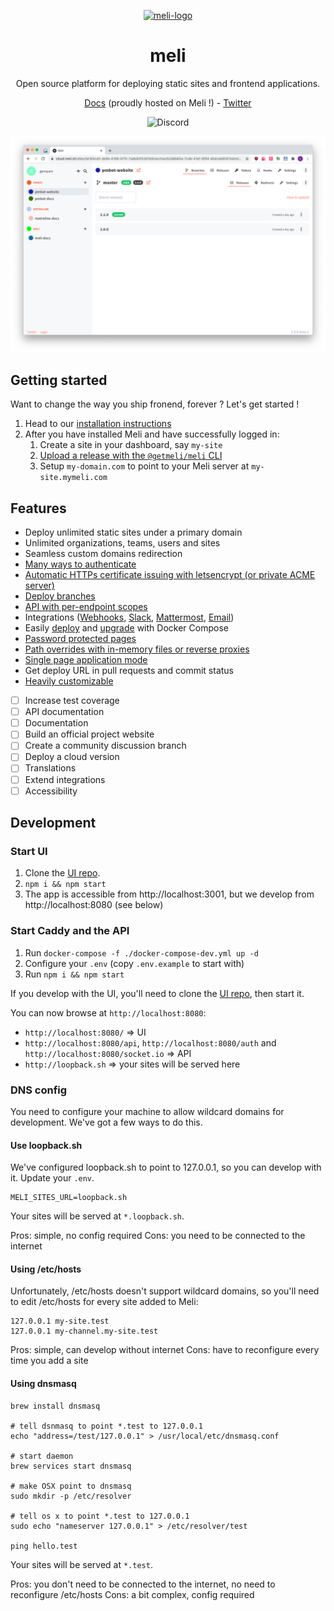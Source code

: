 <p align="center">
  <a href="https://meli.sh">
    <img alt="meli-logo" src="https://raw.githubusercontent.com/gomeli/meli-brand/latest/logo/meli-logo-circle-black.svg" width="100"/>
  </a>
</p>
<h1 align="center">meli</h1>
<p align="center">Open source platform for deploying static sites and frontend applications.</p>
<p align="center">
    <a href="https://docs.meli.sh">Docs</a> (proudly hosted on Meli !) - <a href="https://twitter.com/getmeli">Twitter</a>
</p>
<p align="center">
<img alt="Discord" src="https://img.shields.io/discord/789462736320856075?label=community">
</p>

![Meli demo screenshot](https://raw.githubusercontent.com/getmeli/meli-brand/latest/screens/meli-site-branch.png)

## Getting started

Want to change the way you ship fronend, forever ? Let's get started !

1. Head to our [installation instructions](https://docs.meli.sh/get-started/installation)
1. After you have installed Meli and have successfully logged in:
    1. Create a site in your dashboard, say `my-site`
    1. [Upload a release with the `@getmeli/meli` CLI](https://docs.meli.sh/get-started/upload-a-site-to-meli)
    1. Setup `my-domain.com` to point to your Meli server at `my-site.mymeli.com`

## Features

- Deploy unlimited static sites under a primary domain
- Unlimited organizations, teams, users and sites
- Seamless custom domains redirection
- [Many ways to authenticate](https://docs.meli.sh/authentication)
- [Automatic HTTPs certificate issuing with letsencrypt (or private ACME server)](https://docs.meli.sh/configuration/ssl)
- [Deploy branches](https://docs.meli.sh/get-started/branches)
- [API with per-endpoint scopes](https://docs.meli.sh/api/get-started)
- Integrations ([Webhooks](https://docs.meli.sh/integrations/webhooks), [Slack](https://docs.meli.sh/integrations/slack), [Mattermost](https://docs.meli.sh/integrations/mattermost), [Email](https://docs.meli.sh/integrations/email))
- Easily [deploy](https://docs.meli.sh/get-started/installation#installation) and [upgrade](https://docs.meli.sh/get-started/upgrade-and-downgrade) with Docker Compose
- [Password protected pages](https://docs.meli.sh/branches/password-protected-pages)
- [Path overrides with in-memory files or reverse proxies](https://docs.meli.sh/branches/redirects#redirects)
- [Single page application mode](https://docs.meli.sh/get-started/single-page-applications-spa)
- Get deploy URL in pull requests and commit status
- [Heavily customizable](https://docs.meli.sh/environment-reference/server)
- [ ] Increase test coverage
- [ ] API documentation
- [ ] Documentation
- [ ] Build an official project website
- [ ] Create a community discussion branch
- [ ] Deploy a cloud version
- [ ] Translations
- [ ] Extend integrations
- [ ] Accessibility

## Development

### Start UI

1. Clone the [UI repo](https://github.com/getmeli/meli-ui).
1. `npm i && npm start`
1. The app is accessible from http://localhost:3001, but we develop from http://localhost:8080 (see below)

### Start Caddy and the API

1. Run `docker-compose -f ./docker-compose-dev.yml up -d`
1. Configure your `.env` (copy `.env.example` to start with)
1. Run `npm i && npm start`

If you develop with the UI, you'll need to clone the [UI repo](https://github.com/getmeli/meli-ui), then start it.

You can now browse at `http://localhost:8080`:
- `http://localhost:8080/` => UI
- `http://localhost:8080/api`, `http://localhost:8080/auth` and `http://localhost:8080/socket.io` => API
- `http://loopback.sh` => your sites will be served here

### DNS config

You need to configure your machine to allow wildcard domains for development. We've got a few ways to do this.

#### Use loopback.sh

We've configured loopback.sh to point to 127.0.0.1, so you can develop with it. Update your `.env`.

```
MELI_SITES_URL=loopback.sh
```

Your sites will be served at `*.loopback.sh`.

Pros: simple, no config required
Cons: you need to be connected to the internet

#### Using /etc/hosts

Unfortunately, /etc/hosts doesn't support wildcard domains, so you'll need to edit /etc/hosts for every site added to Meli:

```
127.0.0.1 my-site.test
127.0.0.1 my-channel.my-site.test
```

Pros: simple, can develop without internet
Cons: have to reconfigure every time you add a site

#### Using dnsmasq

```
brew install dnsmasq

# tell dsnmasq to point *.test to 127.0.0.1
echo "address=/test/127.0.0.1" > /usr/local/etc/dnsmasq.conf

# start daemon
brew services start dnsmasq

# make OSX point to dnsmasq
sudo mkdir -p /etc/resolver

# tell os x to point *.test to 127.0.0.1
sudo echo "nameserver 127.0.0.1" > /etc/resolver/test

ping hello.test
```

Your sites will be served at `*.test`.

Pros: you don't need to be connected to the internet, no need to reconfigure /etc/hosts
Cons: a bit complex, config required
